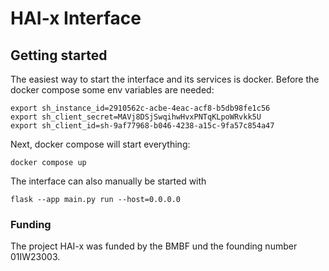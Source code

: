 # HAI-x Interface



## Getting started
The easiest way to start the interface and its services is docker. Before the docker compose some env variables are needed:

```
export sh_instance_id=2910562c-acbe-4eac-acf8-b5db98fe1c56
export sh_client_secret=MAVj8DSjSwqihwHvxPNTqKLpoWRvkk5U
export sh_client_id=sh-9af77968-b046-4238-a15c-9fa57c854a47
```

Next, docker compose will start everything:
```
docker compose up
```

The interface can also manually be started with 
```
flask --app main.py run --host=0.0.0.0
```

### Funding
The project HAI-x was funded by the BMBF und the founding number 01IW23003.
